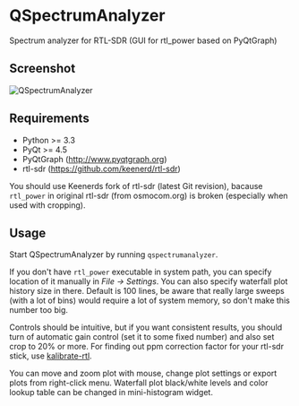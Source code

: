 QSpectrumAnalyzer
=================

Spectrum analyzer for RTL-SDR (GUI for rtl_power based on PyQtGraph)

Screenshot
----------

![QSpectrumAnalyzer](https://xmikos.github.io/qspectrumanalyzer/qspectrumanalyzer_screenshot.png)

Requirements
------------

- Python >= 3.3
- PyQt >= 4.5
- PyQtGraph (http://www.pyqtgraph.org)
- rtl-sdr (https://github.com/keenerd/rtl-sdr)

You should use Keenerds fork of rtl-sdr (latest Git revision),
bacause `rtl_power` in original rtl-sdr (from osmocom.org) is broken
(especially when used with cropping).

Usage
-----

Start QSpectrumAnalyzer by running `qspectrumanalyzer`.

If you don't have `rtl_power` executable in system path, you can specify
location of it manually in _File -> Settings_. You can also specify waterfall
plot history size in there. Default is 100 lines, be aware that really large
sweeps (with a lot of bins) would require a lot of system memory, so don't make
this number too big.

Controls should be intuitive, but if you want consistent results, you should
turn of automatic gain control (set it to some fixed number) and also set
crop to 20% or more. For finding out ppm correction factor for your rtl-sdr
stick, use [kalibrate-rtl](https://github.com/steve-m/kalibrate-rtl).

You can move and zoom plot with mouse, change plot settings or export plots
from right-click menu. Waterfall plot black/white levels and color lookup
table can be changed in mini-histogram widget.
